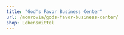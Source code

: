 ```yaml
---
title: "God's Favor Business Center"
url: /monrovia/gods-favor-business-center/
shop: Lebensmittel
---
```

